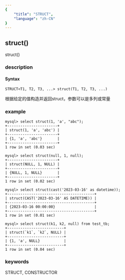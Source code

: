 ```yaml
---
{
    "title": "STRUCT",
    "language": "zh-CN"
}
---
```


<!-- 
Licensed to the Apache Software Foundation (ASF) under one
or more contributor license agreements.  See the NOTICE file
distributed with this work for additional information
regarding copyright ownership.  The ASF licenses this file
to you under the Apache License, Version 2.0 (the
"License"); you may not use this file except in compliance
with the License.  You may obtain a copy of the License at
  http://www.apache.org/licenses/LICENSE-2.0
Unless required by applicable law or agreed to in writing,
software distributed under the License is distributed on an
"AS IS" BASIS, WITHOUT WARRANTIES OR CONDITIONS OF ANY
KIND, either express or implied.  See the License for the
specific language governing permissions and limitations
under the License.
-->

## struct()

<version since="2.0.0">

struct()

</version>

### description

#### Syntax

`STRUCT<T1, T2, T3, ...> struct(T1, T2, T3, ...)`

根据给定的值构造并返回struct，参数可以是多列或常量

### example

```
mysql> select struct(1, 'a', "abc");
+-----------------------+
| struct(1, 'a', 'abc') |
+-----------------------+
| {1, 'a', 'abc'}       |
+-----------------------+
1 row in set (0.03 sec)

mysql> select struct(null, 1, null);
+-----------------------+
| struct(NULL, 1, NULL) |
+-----------------------+
| {NULL, 1, NULL}       |
+-----------------------+
1 row in set (0.02 sec)

mysql> select struct(cast('2023-03-16' as datetime));
+----------------------------------------+
| struct(CAST('2023-03-16' AS DATETIME)) |
+----------------------------------------+
| {2023-03-16 00:00:00}                  |
+----------------------------------------+
1 row in set (0.01 sec)

mysql> select struct(k1, k2, null) from test_tb;
+--------------------------+
| struct(`k1`, `k2`, NULL) |
+--------------------------+
| {1, 'a', NULL}           |
+--------------------------+
1 row in set (0.04 sec)
```

### keywords

STRUCT, CONSTRUCTOR
